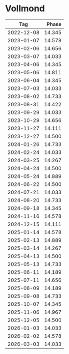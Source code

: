# Vollmond

Tag        | Phase
-----------|------:
2022-12-08 | 14.345
2023-01-07 | 14.578
2023-02-06 | 14.656
2023-03-07 | 14.033
2023-04-06 | 14.345
2023-05-06 | 14.811
2023-06-04 | 14.345
2023-07-03 | 14.033
2023-08-02 | 14.733
2023-08-31 | 14.422
2023-09-29 | 14.033
2023-10-29 | 14.656
2023-11-27 | 14.111
2023-12-27 | 14.500
2024-01-26 | 14.733
2024-02-24 | 14.033
2024-03-25 | 14.267
2024-04-24 | 14.500
2024-05-24 | 14.889
2024-06-22 | 14.500
2024-07-21 | 14.033
2024-08-20 | 14.733
2024-09-18 | 14.345
2024-11-16 | 14.578
2024-12-15 | 14.111
2025-01-14 | 14.578
2025-02-13 | 14.889
2025-03-14 | 14.267
2025-04-13 | 14.500
2025-05-13 | 14.733
2025-06-11 | 14.189
2025-07-11 | 14.656
2025-08-09 | 14.189
2025-09-08 | 14.733
2025-10-07 | 14.345
2025-11-06 | 14.967
2025-12-05 | 14.500
2026-01-03 | 14.033
2026-02-02 | 14.578
2026-03-03 | 14.033
